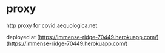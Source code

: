 # proxy

http proxy for covid.aequologica.net

deployed at [https://immense-ridge-70449.herokuapp.com/](https://immense-ridge-70449.herokuapp.com/)
